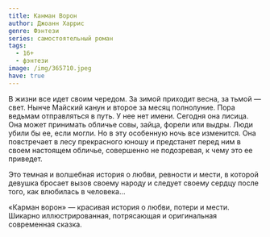```yaml
---
title: Канман Ворон
author: Джоанн Харрис
genre: Фэнтези
series: самостоятельный роман
tags:
  - 16+
  - фэнтези
image: /img/365710.jpeg
have: true
---
```

В жизни все идет своим чередом. За зимой приходит весна, за тьмой — свет. Нынче Майский канун и второе за месяц полнолуние. Пора ведьмам отправляться в путь. У нее нет имени. Сегодня она лисица. Она может принимать обличье совы, зайца, форели или выдры. Люди убили бы ее, если могли. Но в эту особенную ночь все изменится. Она повстречает в лесу прекрасного юношу и предстанет перед ним в своем настоящем обличье, совершенно не подозревая, к чему это ее приведет.

Это темная и волшебная история о любви, ревности и мести, в которой девушка бросает вызов своему народу и следует своему сердцу после того, как влюбилась в человека…

«Карман ворон» — красивая история о любви, потери и мести. Шикарно иллюстрированная, потрясающая и оригинальная современная сказка.